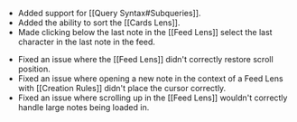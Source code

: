 + Added support for [[Query Syntax#Subqueries]].
+ Added the ability to sort the [[Cards Lens]].
+ Made clicking below the last note in the [[Feed Lens]] select the last character in the last note in the feed.
- Fixed an issue where the [[Feed Lens]] didn't correctly restore scroll position.
- Fixed an issue where opening a new note in the context of a Feed Lens with [[Creation Rules]] didn't place the cursor correctly.
- Fixed an issue where scrolling up in the [[Feed Lens]] wouldn't correctly handle large notes being loaded in.